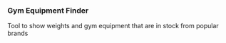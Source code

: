 ### Gym Equipment Finder
Tool to show weights and gym equipment that are in stock from popular brands